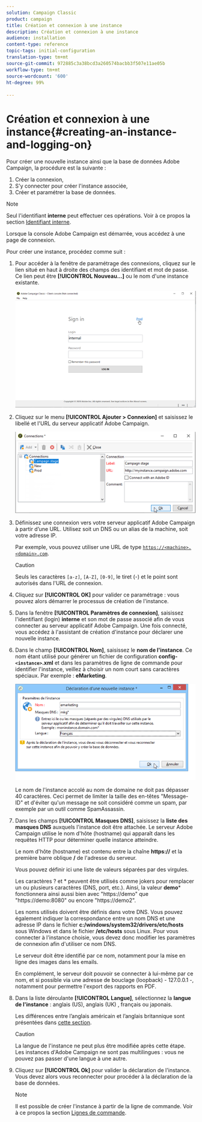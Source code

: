```yaml
---
solution: Campaign Classic
product: campaign
title: Création et connexion à une instance
description: Création et connexion à une instance
audience: installation
content-type: reference
topic-tags: initial-configuration
translation-type: tm+mt
source-git-commit: 972885c3a38bcd3a260574bacbb3f507e11ae05b
workflow-type: tm+mt
source-wordcount: '600'
ht-degree: 99%

---
```



# Création et connexion à une instance{#creating-an-instance-and-logging-on}

Pour créer une nouvelle instance ainsi que la base de données Adobe Campaign, la procédure est la suivante :

1. Créer la connexion,
1. S&#39;y connecter pour créer l&#39;instance associée,
1. Créer et paramétrer la base de données.

>[!NOTE]
>
>Seul l&#39;identifiant **interne** peut effectuer ces opérations. Voir à ce propos la section [Identifiant interne](../../installation/using/campaign-server-configuration.md#internal-identifier).

Lorsque la console Adobe Campaign est démarrée, vous accédez à une page de connexion.

Pour créer une instance, procédez comme suit :

1. Pour accéder à la fenêtre de paramétrage des connexions, cliquez sur le lien situé en haut à droite des champs des identifiant et mot de passe. Ce lien peut être **[!UICONTROL Nouveau...]** ou le nom d&#39;une instance existante.

   ![](assets/s_ncs_install_define_connection_01.png)

1. Cliquez sur le menu **[!UICONTROL Ajouter > Connexion]** et saisissez le libellé et l&#39;URL du serveur applicatif Adobe Campaign.

   ![](assets/s_ncs_install_define_connection_02.png)

1. Définissez une connexion vers votre serveur applicatif Adobe Campaign à partir d’une URL. Utilisez soit un DNS ou un alias de la machine, soit votre adresse IP.

   Par exemple, vous pouvez utiliser une URL de type [`https://<machine>.<domain>.com`](https://myserver.adobe.com).

   >[!CAUTION]
   >
   >Seuls les caractères `[a-z]`, `[A-Z]`, `[0-9]`, le tiret (-) et le point sont autorisés dans l&#39;URL de connexion. 

1. Cliquez sur **[!UICONTROL OK]** pour valider ce paramétrage : vous pouvez alors démarrer le processus de création de l&#39;instance.
1. Dans la fenêtre **[!UICONTROL Paramètres de connexion]**, saisissez l&#39;identifiant (login) **interne** et son mot de passe associé afin de vous connecter au serveur applicatif Adobe Campaign. Une fois connecté, vous accédez à l&#39;assistant de création d&#39;instance pour déclarer une nouvelle instance.
1. Dans le champ **[!UICONTROL Nom]**, saisissez le **nom de l&#39;instance**. Ce nom étant utilisé pour générer un fichier de configuration **config-`<instance>`.xml** et dans les paramètres de ligne de commande pour identifier l&#39;instance, veillez à choisir un nom court sans caractères spéciaux. Par exemple : **eMarketing**.

   ![](assets/s_ncs_install_create_instance.png)

   Le nom de l&#39;instance accolé au nom de domaine ne doit pas dépasser 40 caractères. Ceci permet de limiter la taille des en-têtes &quot;Message-ID&quot; et d&#39;éviter qu&#39;un message ne soit considéré comme un spam, par exemple par un outil comme SpamAssassin.

1. Dans les champs **[!UICONTROL Masques DNS]**, saisissez la **liste des masques DNS** auxquels l&#39;instance doit être attachée. Le serveur Adobe Campaign utilise le nom d&#39;hôte (hostname) qui apparaît dans les requêtes HTTP pour déterminer quelle instance atteindre.

   Le nom d&#39;hôte (hostname) est contenu entre la chaîne **https://** et la première barre oblique **/** de l&#39;adresse du serveur.

   Vous pouvez définir ici une liste de valeurs séparées par des virgules.

   Les caractères ? et * peuvent être utilisés comme jokers pour remplacer un ou plusieurs caractères (DNS, port, etc.). Ainsi, la valeur **demo*** fonctionnera ainsi aussi bien avec &quot;https://demo&quot; que &quot;https://demo:8080&quot; ou encore &quot;https://demo2&quot;.

   Les noms utilisés doivent être définis dans votre DNS. Vous pouvez également indiquer la correspondance entre un nom DNS et une adresse IP dans le fichier **c:/windows/system32/drivers/etc/hosts** sous Windows et dans le fichier **/etc/hosts** sous Linux. Pour vous connecter à l&#39;instance choisie, vous devez donc modifier les paramètres de connexion afin d&#39;utiliser ce nom DNS.

   Le serveur doit être identifié par ce nom, notamment pour la mise en ligne des images dans les emails.

   En complément, le serveur doit pouvoir se connecter à lui-même par ce nom, et si possible via une adresse de bouclage (loopback) - 127.0.0.1 -, notamment pour permettre l&#39;export des rapports en PDF.

1. Dans la liste déroulante **[!UICONTROL Langue]**, sélectionnez la **langue de l&#39;instance** : anglais (US), anglais (UK) , français ou japonais.

   Les différences entre l’anglais américain et l’anglais britannique sont présentées dans [cette section](../../platform/using/adobe-campaign-workspace.md#date-and-time).

   >[!CAUTION]
   >
   >La langue de l&#39;instance ne peut plus être modifiée après cette étape. Les instances d&#39;Adobe Campaign ne sont pas multilingues : vous ne pouvez pas passer d&#39;une langue à une autre.

1. Cliquez sur **[!UICONTROL Ok]** pour valider la déclaration de l&#39;instance. Vous devez alors vous reconnecter pour procéder à la déclaration de la base de données.

   >[!NOTE]
   >
   >Il est possible de créer l&#39;instance à partir de la ligne de commande. Voir à ce propos la section [Lignes de commande](../../installation/using/command-lines.md).

